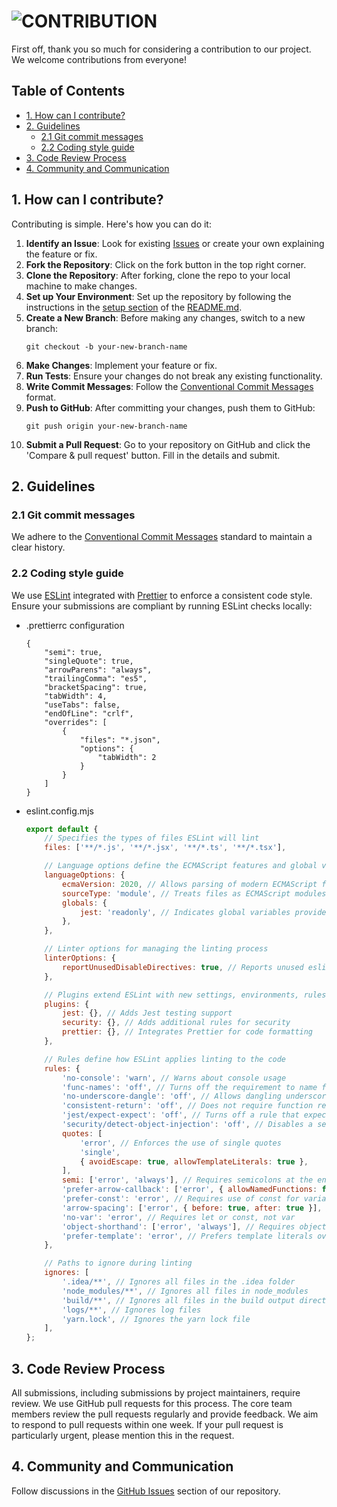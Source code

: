 # <img loading="lazy" src="https://readme-typing-svg.demolab.com?font=Poppins&weight=700&size=24&duration=1&pause=1&color=EB008B&center=true&vCenter=true&repeat=false&width=182&height=40&lines=CONTRIBUTION" alt="CONTRIBUTION" />

First off, thank you so much for considering a contribution to our project. We welcome contributions from everyone!

## Table of Contents

-   [1. How can I contribute?](#1-how-can-i-contribute)
-   [2. Guidelines](#2-guidelines)
    -   [2.1 Git commit messages](#21-git-commit-messages)
    -   [2.2 Coding style guide](#22-coding-style-guide)
-   [3. Code Review Process](#3-code-review-process)
-   [4. Community and Communication](#4-community-and-communication)

## 1. How can I contribute?

[//]: # '## <img loading="lazy" src="https://readme-typing-svg.demolab.com?font=Poppins&weight=700&size=22&duration=1&pause=1&color=00B8B5¢er=true&vCenter=true&repeat=false&width=245&height=40&lines=How can I contribute?" alt="How can I contribute?" />'

Contributing is simple. Here's how you can do it:

1. **Identify an Issue**: Look for existing [Issues](https://github.com/{username}/{repo}/issues) or create your own explaining the feature or fix.
2. **Fork the Repository**: Click on the fork button in the top right corner.
3. **Clone the Repository**: After forking, clone the repo to your local machine to make changes.
4. **Set up Your Environment**: Set up the repository by following the instructions in the [setup section](README.md/#setup) of the [README.md](README.md).
5. **Create a New Branch**: Before making any changes, switch to a new branch:
    ```
    git checkout -b your-new-branch-name
    ```
6. **Make Changes**: Implement your feature or fix.
7. **Run Tests**: Ensure your changes do not break any existing functionality.
8. **Write Commit Messages**: Follow the [Conventional Commit Messages](https://gist.github.com/montasim/694610e53305bab2cf9070004bef81e6) format.
9. **Push to GitHub**: After committing your changes, push them to GitHub:
    ```
    git push origin your-new-branch-name
    ```
10. **Submit a Pull Request**: Go to your repository on GitHub and click the 'Compare & pull request' button. Fill in the details and submit.

## 2. Guidelines

[//]: # '## <img loading="lazy" src="https://readme-typing-svg.demolab.com?font=Poppins&weight=700&size=22&duration=1&pause=1&color=00B8B5¢er=true&vCenter=true&repeat=false&width=120&height=40&lines=Guidelines" alt="Guidelines" />'

### 2.1 Git commit messages

[//]: # '### <img loading="lazy" src="https://readme-typing-svg.demolab.com?font=Poppins&weight=700&size=18&duration=1&pause=1&color=00B8B5¢er=true&vCenter=true&repeat=false&width=202&height=40&lines=Git+commit+messages" alt="Git commit messages" />'

We adhere to the [Conventional Commit Messages](https://gist.github.com/montasim/694610e53305bab2cf9070004bef81e6) standard to maintain a clear history.

### 2.2 Coding style guide

[//]: # '### <img loading="lazy" src="https://readme-typing-svg.demolab.com?font=Poppins&weight=700&size=18&duration=1&pause=1&color=00B8B5¢er=true&vCenter=true&repeat=false&width=172&height=40&lines=Coding+style+guide" alt="Coding style guide" />'

We use [ESLint](https://eslint.org/docs/latest/use/getting-started) integrated with [Prettier](https://github.com/prettier/eslint-plugin-prettier) to enforce a consistent code style. Ensure your submissions are compliant by running ESLint checks locally:

-   .prettierrc configuration

    ```.prettierrc
    {
        "semi": true,
        "singleQuote": true,
        "arrowParens": "always",
        "trailingComma": "es5",
        "bracketSpacing": true,
        "tabWidth": 4,
        "useTabs": false,
        "endOfLine": "crlf",
        "overrides": [
            {
                "files": "*.json",
                "options": {
                    "tabWidth": 2
                }
            }
        ]
    }
    ```

-   eslint.config.mjs

    ```eslint.config.mjs
    export default {
        // Specifies the types of files ESLint will lint
        files: ['**/*.js', '**/*.jsx', '**/*.ts', '**/*.tsx'],

        // Language options define the ECMAScript features and global variables
        languageOptions: {
            ecmaVersion: 2020, // Allows parsing of modern ECMAScript features
            sourceType: 'module', // Treats files as ECMAScript modules
            globals: {
                jest: 'readonly', // Indicates global variables provided by Jest that should not be overwritten
            },
        },

        // Linter options for managing the linting process
        linterOptions: {
            reportUnusedDisableDirectives: true, // Reports unused eslint-disable comments
        },

        // Plugins extend ESLint with new settings, environments, rules, and so on
        plugins: {
            jest: {}, // Adds Jest testing support
            security: {}, // Adds additional rules for security
            prettier: {}, // Integrates Prettier for code formatting
        },

        // Rules define how ESLint applies linting to the code
        rules: {
            'no-console': 'warn', // Warns about console usage
            'func-names': 'off', // Turns off the requirement to name functions
            'no-underscore-dangle': 'off', // Allows dangling underscores in identifiers
            'consistent-return': 'off', // Does not require function return values to be consistent
            'jest/expect-expect': 'off', // Turns off a rule that expects a Jest test to have an assertion
            'security/detect-object-injection': 'off', // Disables a security rule about object injection that may not be applicable
            quotes: [
                'error', // Enforces the use of single quotes
                'single',
                { avoidEscape: true, allowTemplateLiterals: true },
            ],
            semi: ['error', 'always'], // Requires semicolons at the end of statements
            'prefer-arrow-callback': ['error', { allowNamedFunctions: false }], // Enforces the use of arrow functions for callbacks
            'prefer-const': 'error', // Requires use of const for variables that are never reassigned
            'arrow-spacing': ['error', { before: true, after: true }], // Enforces space around the arrow of arrow functions
            'no-var': 'error', // Requires let or const, not var
            'object-shorthand': ['error', 'always'], // Requires object literal shorthand syntax
            'prefer-template': 'error', // Prefers template literals over string concatenation
        },

        // Paths to ignore during linting
        ignores: [
            '.idea/**', // Ignores all files in the .idea folder
            'node_modules/**', // Ignores all files in node_modules
            'build/**', // Ignores all files in the build output directory
            'logs/**', // Ignores log files
            'yarn.lock', // Ignores the yarn lock file
        ],
    };
    ```

## 3. Code Review Process

[//]: # '### <img loading="lazy" src="https://readme-typing-svg.demolab.com?font=Poppins&weight=700&size=18&duration=1&pause=1&color=00B8B5¢er=true&vCenter=true&repeat=false&width=195&height=40&lines=Code+Review+Process" alt="Code Review Process" />'

All submissions, including submissions by project maintainers, require review. We use GitHub pull requests for this process. The core team members review the pull requests regularly and provide feedback. We aim to respond to pull requests within one week. If your pull request is particularly urgent, please mention this in the request.

## 4. Community and Communication

[//]: # '### <img loading="lazy" src="https://readme-typing-svg.demolab.com?font=Poppins&weight=700&size=18&duration=1&pause=1&color=00B8B5¢er=true&vCenter=true&repeat=false&width=310&height=40&lines=Community+and+Communication" alt="Community and Communication" />'

Follow discussions in the [GitHub Issues](https://github.com/{username}/{repo}/issues) section of our repository.
